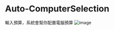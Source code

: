 # Auto-ComputerSelection
輸入預算，系統會幫你配置電腦預算
![image](https://user-images.githubusercontent.com/26793944/185339428-54e17ec0-d74f-4333-8696-a799a2eb1f06.png)

